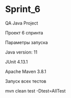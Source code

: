 # Sprint_6
QA Java Project


Проект 6 спринта

Параметры запуска

Java version: 11

JUnit 4.13.1

Apache Maven 3.8.1


Запуск всех тестов

   mvn clean test -Dtest=AllTest

